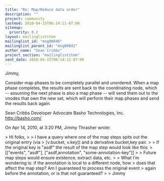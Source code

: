 ```yaml
---
title: "Re: Map/Reduce data order"
description: ""
project: community
lastmod: 2010-04-15T06:14:11-07:00
sitemap:
  priority: 0.2
layout: mailinglistitem
mailinglist_id: "msg00046"
mailinglist_parent_id: "msg00042"
author_name: "Sean Cribbs"
project_section: "mailinglistitem"
sent_date: 2010-04-15T06:14:11-07:00
---
```



Jimmy,

Consider map phases to be completely parallel and unordered. When a map phase 
completes, the results are sent back to the coordinating node, which -- 
assuming the next phase is also a map phase -- will send them out to the vnodes 
that own the new set, which will perform their map phases and send the results 
back again.

Sean Cribbs 
Developer Advocate
Basho Technologies, Inc.
http://basho.com/

On Apr 14, 2010, at 3:20 PM, Jimmy Thrasher wrote:

&gt; Hi folks,
&gt; 
&gt; I have a query where one of the map steps spits out the original entry (via 
&gt; [v.bucket, v.key]) and a derivative bucket,key pair.
&gt; 
&gt; If the original key is "asdf" the result of the map step would look like this:
&gt; [["events", "asdf"], ["asdf,annotation", "some-annotation-key"]]
&gt; 
&gt; Future map steps would ensure existence, extract data, etc.
&gt; 
&gt; What I'm wondering is: if the annotation is local to a different node, how 
&gt; does that affect the map step? Am I guaranteed to process the original event 
&gt; again before the annotation, or is that not guaranteed?
&gt; 
&gt; Jimmy
